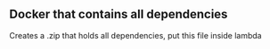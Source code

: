 ## Docker that contains all dependencies

Creates a .zip that holds all dependencies, put this file inside lambda